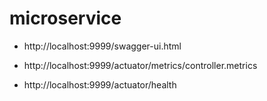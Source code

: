 # microservice

- http://localhost:9999/swagger-ui.html

- http://localhost:9999/actuator/metrics/controller.metrics

- http://localhost:9999/actuator/health